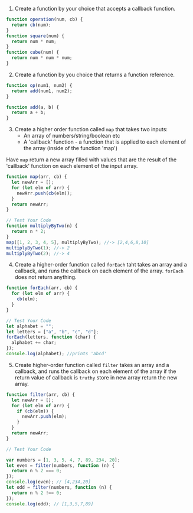 1. Create a function by your choice that accepts a callback function.

```js
function operation(num, cb) {
  return cb(num);
}
function square(num) {
  return num * num;
}
function cube(num) {
  return num * num * num;
}
```

2. Create a function by you choice that returns a function reference.

```js
function op(num1, num2) {
  return add(num1, num2);
}

function add(a, b) {
  return a + b;
}
```

3. Create a higher order function called `map` that takes two inputs:
   - An array of numbers/string/boolean etc
   - A 'callback' function - a function that is applied to each element of the array (inside of the function 'map')

Have `map` return a new array filled with values that are the result of the 'callback' function on each element of the input array.

```js
function map(arr, cb) {
  let newArr = [];
  for (let elm of arr) {
    newArr.push(cb(elm));
  }
  return newArr;
}

// Test Your Code
function multiplyByTwo(n) {
  return n * 2;
}
map([1, 2, 3, 4, 5], multiplyByTwo); //-> [2,4,6,8,10]
multiplyByTwo(1); //-> 2
multiplyByTwo(2); //-> 4
```

4. Create a higher-order function called `forEach` taht takes an array and a callback, and runs the callback on each element of the array. `forEach` does not return anything.

```js
function forEach(arr, cb) {
  for (let elm of arr) {
    cb(elm);
  }
}

// Test Your Code
let alphabet = "";
let letters = ["a", "b", "c", "d"];
forEach(letters, function (char) {
  alphabet += char;
});
console.log(alphabet); //prints 'abcd'
```

5. Create higher-order function called `filter` takes an array and a callback, and runs the callback on each element of the array if the return value of callback is `truthy` store in new array return the new array.

```js
function filter(arr, cb) {
  let newArr = [];
  for (let elm of arr) {
    if (cb(elm)) {
      newArr.push(elm);
    }
  }
  return newArr;
}

// Test Your Code

var numbers = [1, 3, 5, 4, 7, 89, 234, 20];
let even = filter(numbers, function (n) {
  return n % 2 === 0;
});
console.log(even); // [4,234,20]
let odd = filter(numbers, function (n) {
  return n % 2 !== 0;
});
console.log(odd); // [1,3,5,7,89]
```
